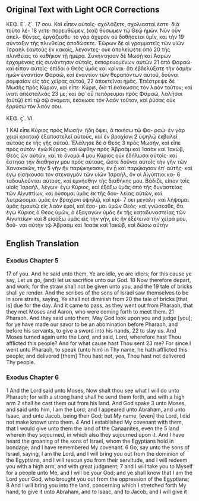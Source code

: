 ## Original Text with Light OCR Corrections

ΚΕΦ. Ε´. ζ´.
17 σου. Καὶ εἶπεν αὐτοῖς· σχολάζετε, σχολιασταί ἐστε· διὰ τοῦτο λέ-
18 γετε· πορευθῶμεν, (καὶ) θύσωμεν τῷ Θεῷ ἡμῶν. Νῦν οὖν ἀπελ-
    θόντες, ἐργάζεσθε· τὸ γὰρ ἄχυρον οὐ δοθήσεται ὑμῖν, καὶ τὴν
19 σύνταξιν τῆς πλινθείας ἀποδώσετε. Ἐώρων δὲ οἱ γραμματεῖς τῶν
    υἱῶν Ἰσραὴλ ἑαυτοὺς ἐν κακοῖς, λέγοντες· οὐκ ἀπολείψετε ἀπὸ
20 τῆς πλινθείας τὸ καθῆκον τῇ ἡμέρᾳ. Συνήντησαν δὲ Μωσῇ καὶ
    Ἀαρὼν ἐρχομένοις εἰς συνάντησιν αὐτοῖς, ἐκπορευομένων αὐτῶν
21 ἀπὸ Φαραώ· καὶ εἶπαν αὐτοῖς· ἐπίδοι ὁ Θεὸς ὑμᾶς καὶ κρῖναι·
    ὅτι ἐβδελύξατε τὴν ὀσμὴν ἡμῶν ἐναντίον Φαραώ, καὶ ἐναντίον
    τῶν θεραπόντων αὐτοῦ, δοῦναι ῥομφαίαν εἰς τὰς χεῖρας αὐτοῦ,
22 ἀποκτεῖναι ἡμᾶς. Ἐπέστρεψε δὲ Μωσῆς πρὸς Κύριον, καὶ εἶπε·
    Κύριε, διὰ τί ἐκάκωσας τὸν λαὸν τοῦτον; καὶ ἵνατί ἀπέσταλκάς
23 με; καὶ ἀφ᾿ οὗ πεπόρευμαι πρὸς Φαραώ, λαλῆσαι (αὐτῷ) ἐπὶ τῷ
    σῷ ὀνόματι, ἐκάκωσε τὸν λαὸν τοῦτον, καὶ ῥύσας οὐκ ἐρρύσω
    τὸν λαόν σου.

ΚΕΦ. ϛ´. VI.

1   ΚΑΙ εἶπε Κύριος πρὸς Μωσῆν· ἤδη ὄψει, ἃ ποιήσω τῷ Φα-
    ραώ· ἐν γὰρ χειρὶ κραταιᾷ ἐξαποστελεῖ αὐτούς, καὶ ἐν βραχίονι
2   ὑψηλῷ ἐκβαλεῖ αὐτοὺς ἐκ τῆς γῆς αὐτοῦ. Ἐλάλησε δὲ ὁ Θεὸς
3   πρὸς Μωσῆν, καὶ εἶπε πρὸς αὐτόν· ἐγὼ Κύριος· καὶ ὤφθην πρὸς
    Ἀβραὰμ καὶ Ἰσαὰκ καὶ Ἰακώβ, Θεὸς ὢν αὐτῶν, καὶ τὸ ὄνομά
4   μου Κύριος οὐκ ἐδήλωσα αὐτοῖς· καὶ ἔστησα τὴν διαθήκην μου
    πρὸς αὐτούς, ὥστε δοῦναι αὐτοῖς τὴν γῆν τῶν Χαναναιῶν, τὴν
5   γῆν ἣν παρῴκηκασιν, ἐν ᾗ καὶ παρῴκησαν ἐπ᾿ αὐτῆς· καὶ ἐγὼ
    εἰσήκουσα τὸν στεναγμὸν τῶν υἱῶν Ἰσραήλ, ὃν οἱ Αἰγύπτιοι κα-
6   ταδουλοῦνται αὐτούς, καὶ ἐμνήσθην τῆς διαθήκης μου. Βάδιζε, εἰπον
    τοῖς υἱοῖς Ἰσραήλ, λέγων· ἐγὼ Κύριος, καὶ ἐξάξω ὑμᾶς ἀπὸ
    τῆς δυναστείας τῶν Αἰγυπτίων, καὶ ῥύσομαι ὑμᾶς ἐκ τῆς δου-
    λείας αὐτῶν, καὶ λυτρώσομαι ὑμᾶς ἐν βραχίονι ὑψηλῷ, καὶ κρί-
7   σει μεγάλη· καὶ λήψομαι ὑμᾶς ἐμαυτῷ εἰς λαὸν ἐμοί, καὶ ἔσο-
    μαι ὑμῶν Θεός· καὶ γνώσεσθε, ὅτι ἐγὼ Κύριος ὁ Θεὸς ὑμῶν,
    ὁ ἐξαγαγὼν ὑμᾶς ἐκ τῆς καταδυναστείας τῶν Αἰγυπτίων· καὶ
8   εἰσάξω ὑμᾶς εἰς τὴν γῆν, εἰς ἣν ἐξέτεινα τὴν χεῖρά μου, δοῦ-
    ναι αὐτὴν τῷ Ἀβραὰμ καὶ Ἰσαὰκ καὶ Ἰακώβ, καὶ δώσω αὐτήν

## English Translation

### Exodus Chapter 5

17 of you. And he said unto them, Ye are idle, ye are idlers; for this cause ye say, Let us go, (and) let us sacrifice unto our God.
18 Now therefore depart, and work; for the straw shall not be given unto you, and the
19 tale of bricks shall ye render. And the scribes of the sons of Israel saw themselves to be in sore straits, saying, Ye shall not diminish from
20 the tale of bricks [that is] due for the day. And it came to pass, as they went out from Pharaoh, that they met Moses and Aaron, who were coming forth to meet them.
21 Pharaoh. And they said unto them, May God look upon you and judge [you]; for ye have made our savor to be an abomination before Pharaoh, and before his servants, to give a sword into his hands,
22 to slay us. And Moses turned again unto the Lord, and said, Lord, wherefore hast Thou afflicted this people? And for what cause hast Thou sent
23 me? For since I went unto Pharaoh, to speak (unto him) in Thy name, he hath afflicted this people; and delivered [them] Thou hast not, yea, Thou hast not delivered Thy people.

### Exodus Chapter 6

1 And the Lord said unto Moses, Now shalt thou see what I will do unto Pharaoh; for with a strong hand shall he send them forth, and with a high arm
2 shall he cast them out from his land. And God spake
3 unto Moses, and said unto him, I am the Lord; and I appeared unto Abraham, and unto Isaac, and unto Jacob, being their God; but My name, [even] the Lord, I did not make known unto them.
4 And I established My covenant with them, that I would give unto them the land of the Canaanites, even the
5 land wherein they sojourned, in which also they sojourned upon it. And I have heard the groaning of the sons of Israel, whom the Egyptians hold in bondage; and I have remembered My covenant.
6 Go, say unto the sons of Israel, saying, I am the Lord, and I will bring you out from the dominion of the Egyptians, and I will rescue you from their servitude, and I will redeem you with a high arm, and with great judgment;
7 and I will take you to Myself for a people unto Me, and I will be your God; and ye shall know that I am the Lord your God, who brought you out from the oppression of the Egyptians;
8 And I will bring you into the land, concerning which I stretched forth My hand, to give it unto Abraham, and to Isaac, and to Jacob; and I will give it